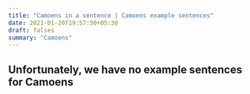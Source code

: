 ```yaml
---
title: "Camoens in a sentence | Camoens example sentences"
date: 2021-01-20T19:57:50+05:30
draft: falses
summary: "Camoens"
---
```

## Unfortunately, we have no example sentences for Camoens                 
